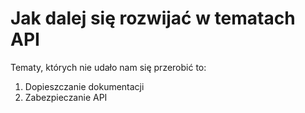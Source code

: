 # Jak dalej się rozwijać w tematach API

Tematy, których nie udało nam się przerobić to:

1. Dopieszczanie dokumentacji
2. Zabezpieczanie API